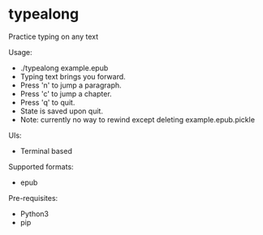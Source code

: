 # typealong
Practice typing on any text

Usage:
* ./typealong example.epub
* Typing text brings you forward.
* Press 'n' to jump a paragraph.
* Press 'c' to jump a chapter.
* Press 'q' to quit.
* State is saved upon quit.
* Note: currently no way to rewind except deleting example.epub.pickle

UIs:
* Terminal based

Supported formats:
* epub

Pre-requisites:
* Python3
* pip
